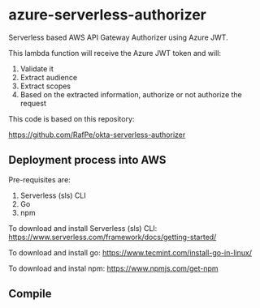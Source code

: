 # azure-serverless-authorizer
Serverless based AWS API Gateway Authorizer using Azure JWT.

This lambda function will receive the Azure JWT token and will:

1. Validate it
2. Extract audience
3. Extract scopes
4. Based on the extracted information, authorize or not authorize the request

This code is based on this repository:

https://github.com/RafPe/okta-serverless-authorizer

## Deployment process into AWS

Pre-requisites are:

1. Serverless (sls) CLI
2. Go 
3. npm

To download and install Serverless (sls) CLI:
https://www.serverless.com/framework/docs/getting-started/

To download and install go:
https://www.tecmint.com/install-go-in-linux/

To download and instal npm:
https://www.npmjs.com/get-npm

## Compile 

